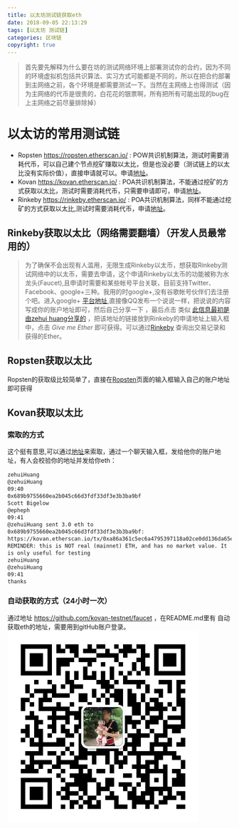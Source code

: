 ```yaml
---
title: 以太坊测试链获取eth
date: 2018-09-05 22:13:29
tags: [以太坊 测试链]
categories: 区块链
copyright: true
---
```


>首先要先解释为什么要在坊的测试网络环境上部署测试你的合约，因为不同的环境虚拟机包括共识算法、实习方式可能都是不同的，所以在把合约部署到主网络之前，各个环境是都需要测试一下。当然在主网络上也得测试（因为主网络的代币是很贵的，白花花的银票啊，所有把所有可能出现的bug在上主网络之前尽量排除掉）
# 以太访的常用测试链
+ Ropsten https://ropsten.etherscan.io/ : POW共识机制算法，测试时需要消耗代币，可以自己建个节点挖矿赚取以太比，但是也没必要（测试链上的以太比没有实际价值），直接申请就可以。申请[地址](https://faucet.ropsten.be/)。
+ Kovan https://kovan.etherscan.io/ : POA共识机制算法，不能通过挖矿的方式获取以太比，测试时需要消耗代币，只需要申请即可，申请[地址](https://faucet.kovan.network/)。
+  Rinkeby https://rinkeby.etherscan.io/ : POA共识机制算法，同样不能通过挖矿的方式获取以太比,测试时需要消耗代币，申请[地址](https://faucet.rinkeby.io/)。
<!-- more -->
## Rinkeby获取以太比（网络需要翻墙）（开发人员最常用的）
>为了确保不会出现有人滥用，无限生成Rinkeby以太币，想获取Rinkeby测试网络中的以太币，需要去申请，这个申请Rinkeby以太币的功能被称为水龙头(Faucet),且申请时需要和某些帐号平台关联，目前支持Twitter、Facebook、google+三种。我用的时google+,没有谷歌帐号伙伴们去注册个吧。进入google+ [平台地址](https://plus.google.com/),直接像QQ发布一个说说一样，把说说的内容写成你的账户地址即可，然后自己分享一下
，最后点击 类似 [此信息最初是由zehui huang分享的](https://plus.google.com/106961385496275574669/posts/2CjXFEGsVWK) ，把该地址的链接放到Rinkeby的申请地址上输入框中，点击  *Give me Ether*  即可获得。可以通过[Rinkeby](https://rinkeby.etherscan.io) 查询出交易记录和获得的Ether。
## Ropsten获取以太比
Ropsten的获取级比较简单了，直接在[Ropsten](https://faucet.ropsten.be/)页面的输入框输入自己的账户地址即可获得
## Kovan获取以太比
### 索取的方式
这个挺有意思,可以通过[地址](https://gitter.im/kovan-testnet/faucet)来索取，通过一个聊天输入框，发给他你的账户地址，有人会校验你的地址并发给你eth：

```
zehuiHuang
@zehuiHuang
09:40
0x689b9755660ea2b045c66d3fdf33df3e3b3ba9bf
Scott Bigelow
@epheph
09:41
@zehuiHuang sent 3.0 eth to 0x689b9755660ea2b045c66d3fdf33df3e3b3ba9bf: https://kovan.etherscan.io/tx/0xa86a361c5ec6a4795397118a02ce0dd136da65e760fafca13aff04c0620cd096
REMINDER: this is NOT real (mainnet) ETH, and has no market value. It is only useful for testing
zehuiHuang
@zehuiHuang
09:41
thanks 
```
### 自动获取的方式（24小时一次）
通过地址 https://github.com/kovan-testnet/faucet ，在README.md里有 自动获取eth的地址，需要用到gitHub账户登录。
![图片测试](以太坊测试链获取eth/weixin.jpg)
